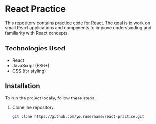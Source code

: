 # React Practice

This repository contains practice code for React. The goal is to work on small React applications and components to improve understanding and familiarity with React concepts.

## Technologies Used
- React
- JavaScript (ES6+)
- CSS (for styling)

## Installation

To run the project locally, follow these steps:

1. Clone the repository:
   ```bash
   git clone https://github.com/yourusername/react-practice.git
